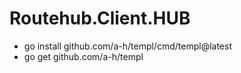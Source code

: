 # Routehub.Client.HUB

- go install github.com/a-h/templ/cmd/templ@latest
- go get github.com/a-h/templ